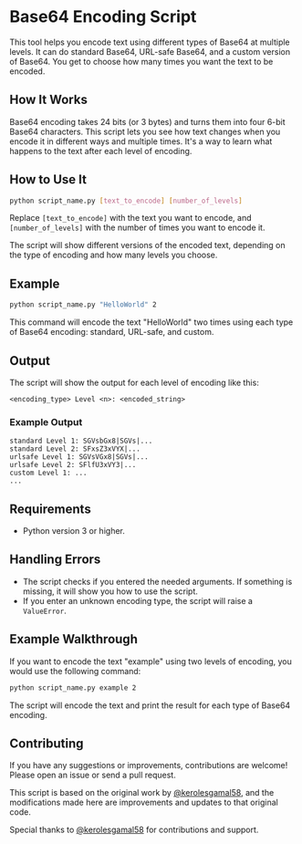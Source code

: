 # Base64 Encoding Script

This tool helps you encode text using different types of Base64 at multiple levels. It can do standard Base64, URL-safe Base64, and a custom version of Base64. You get to choose how many times you want the text to be encoded.

## How It Works

Base64 encoding takes 24 bits (or 3 bytes) and turns them into four 6-bit Base64 characters. This script lets you see how text changes when you encode it in different ways and multiple times. It's a way to learn what happens to the text after each level of encoding.

## How to Use It

```sh
python script_name.py [text_to_encode] [number_of_levels]
```

Replace `[text_to_encode]` with the text you want to encode, and `[number_of_levels]` with the number of times you want to encode it.

The script will show different versions of the encoded text, depending on the type of encoding and how many levels you choose.

## Example

```sh
python script_name.py "HelloWorld" 2
```

This command will encode the text "HelloWorld" two times using each type of Base64 encoding: standard, URL-safe, and custom.

## Output

The script will show the output for each level of encoding like this:
```
<encoding_type> Level <n>: <encoded_string>
```

### Example Output

```
standard Level 1: SGVsbGx8|SGVs|...
standard Level 2: SFxsZ3xVYX|...
urlsafe Level 1: SGVsVGx8|SGVs|...
urlsafe Level 2: SFlfU3xVY3|...
custom Level 1: ...
...
```

## Requirements

- Python version 3 or higher.

## Handling Errors

- The script checks if you entered the needed arguments. If something is missing, it will show you how to use the script.
- If you enter an unknown encoding type, the script will raise a `ValueError`.

## Example Walkthrough

If you want to encode the text "example" using two levels of encoding, you would use the following command:
```sh
python script_name.py example 2
```

The script will encode the text and print the result for each type of Base64 encoding.

## Contributing

If you have any suggestions or improvements, contributions are welcome! Please open an issue or send a pull request.

This script is based on the original work by [@kerolesgamal58](https://github.com/kerolesgamal58), and the modifications made here are improvements and updates to that original code.

Special thanks to [@kerolesgamal58](https://github.com/kerolesgamal58) for contributions and support.


